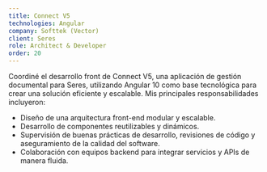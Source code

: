 ```yaml
---
title: Connect V5
technologies: Angular
company: Softtek (Vector)
client: Seres
role: Architect & Developer
order: 20
---
```


Coordiné el desarrollo front de Connect V5, una aplicación de gestión documental para Seres, utilizando Angular 10 como base tecnológica para crear una solución eficiente y escalable. Mis principales responsabilidades incluyeron:

- Diseño de una arquitectura front-end modular y escalable.
- Desarrollo de componentes reutilizables y dinámicos.
- Supervisión de buenas prácticas de desarrollo, revisiones de código y aseguramiento de la calidad del software.
- Colaboración con equipos backend para integrar servicios y APIs de manera fluida.
